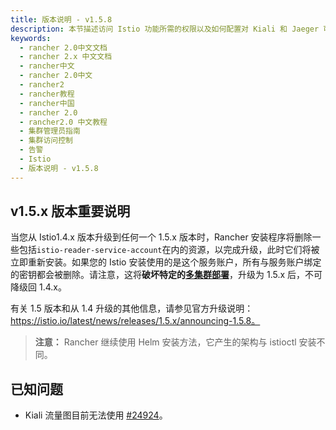 ```yaml
---
title: 版本说明 - v1.5.8
description: 本节描述访问 Istio 功能所需的权限以及如何配置对 Kiali 和 Jaeger 可视化的访问。默认情况下，只有集群管理员可以为集群启用 Istio、为 Istio 配置资源分配、查看 Prometheus，Grafana，Kiali 和 Jaeger 的 UI。
keywords:
  - rancher 2.0中文文档
  - rancher 2.x 中文文档
  - rancher中文
  - rancher 2.0中文
  - rancher2
  - rancher教程
  - rancher中国
  - rancher 2.0
  - rancher2.0 中文教程
  - 集群管理员指南
  - 集群访问控制
  - 告警
  - Istio
  - 版本说明 - v1.5.8
---
```


## v1.5.x 版本重要说明

当您从 Istio1.4.x 版本升级到任何一个 1.5.x 版本时，Rancher 安装程序将删除一些包括`istio-reader-service-account`在内的资源，以完成升级，此时它们将被立即重新安装。如果您的 Istio 安装使用的是这个服务账户，所有与服务账户绑定的密钥都会被删除。请注意，这将**破坏特定的[多集群部署](https://archive.istio.io/v1.4/docs/setup/install/multicluster/)**，升级为 1.5.x 后，不可降级回 1.4.x。

有关 1.5 版本和从 1.4 升级的其他信息，请参见官方升级说明：https://istio.io/latest/news/releases/1.5.x/announcing-1.5.8。

> **注意：** Rancher 继续使用 Helm 安装方法，它产生的架构与 istioctl 安装不同。

## 已知问题

- Kiali 流量图目前无法使用 [#24924](https://github.com/istio/istio/issues/24924)。
